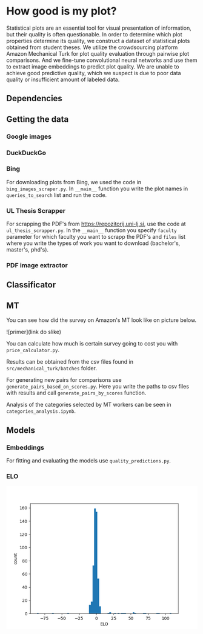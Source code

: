 # How good is my plot? #

Statistical plots are an essential tool for visual presentation of information, but their quality is often questionable. In order to determine which plot properties determine its quality, we construct a dataset of statistical plots obtained from student theses. We utilize the crowdsourcing platform Amazon Mechanical Turk for plot quality evaluation through pairwise plot comparisons. And we fine-tune convolutional neural networks and use them to extract image embeddings to predict plot quality. We are unable to achieve good predictive quality, which we suspect is due to poor data quality or insufficient amount of labeled data.

## Dependencies

## Getting the data
### Google images
### DuckDuckGo
### Bing
For downloading plots from Bing, we used the code in ```bing_images_scraper.py```. In ```__main__``` function you write the plot names in ```queries_to_search``` list and run the code.
### UL Thesis Scrapper
For scrapping the PDF's from https://repozitorij.uni-lj.si, use the code at ```ul_thesis_scrapper.py```. In the ```__main__``` function you specify ```faculty``` parameter for which faculty you want to scrapp the PDF's and ```files``` list where you write the types of work you want to download (bachelor's, master's, phd's). 

### PDF image extractor

## Classificator


## MT

You can see how did the survey on Amazon's MT look like on picture below.

![primer](link do slike)


You can calculate how much is certain survey going to cost you with ```price_calculator.py```.

Results can be obtained from the csv files found in ```src/mechanical_turk/batches``` folder.

For generating new pairs for comparisons use ```generate_pairs_based_on_scores.py```. Here you write the paths to csv files with results and call ```generate_pairs_by_scores``` function.

Analysis of the categories selected by MT workers can be seen in ```categories_analysis.ipynb```.



## Models

### Embeddings
For fitting and evaluating the models use ```quality_predictions.py```.

### ELO

![ELO count](https://github.com/AndrejHafner/how-good-is-my-plot/blob/develop/src/figures/elo_count.png)
